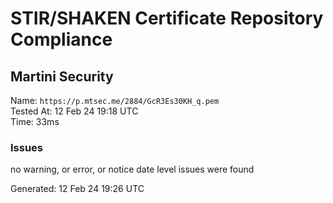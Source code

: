 # STIR/SHAKEN Certificate Repository Compliance

## Martini Security

Name: `https://p.mtsec.me/2884/GcR3Es30KH_q.pem`\
Tested At: 12 Feb 24 19:18 UTC\
Time: 33ms

### Issues

no warning, or error, or notice date level issues were found

Generated: 12 Feb 24 19:26 UTC